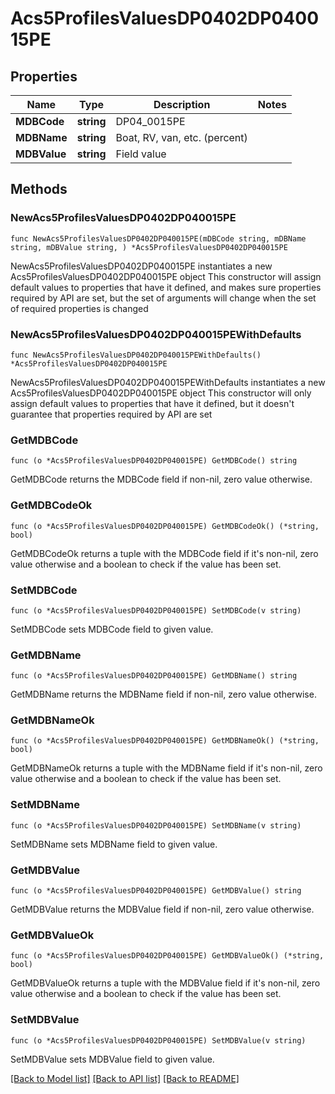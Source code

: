 # Acs5ProfilesValuesDP0402DP040015PE

## Properties

Name | Type | Description | Notes
------------ | ------------- | ------------- | -------------
**MDBCode** | **string** | DP04_0015PE | 
**MDBName** | **string** | Boat, RV, van, etc. (percent) | 
**MDBValue** | **string** | Field value | 

## Methods

### NewAcs5ProfilesValuesDP0402DP040015PE

`func NewAcs5ProfilesValuesDP0402DP040015PE(mDBCode string, mDBName string, mDBValue string, ) *Acs5ProfilesValuesDP0402DP040015PE`

NewAcs5ProfilesValuesDP0402DP040015PE instantiates a new Acs5ProfilesValuesDP0402DP040015PE object
This constructor will assign default values to properties that have it defined,
and makes sure properties required by API are set, but the set of arguments
will change when the set of required properties is changed

### NewAcs5ProfilesValuesDP0402DP040015PEWithDefaults

`func NewAcs5ProfilesValuesDP0402DP040015PEWithDefaults() *Acs5ProfilesValuesDP0402DP040015PE`

NewAcs5ProfilesValuesDP0402DP040015PEWithDefaults instantiates a new Acs5ProfilesValuesDP0402DP040015PE object
This constructor will only assign default values to properties that have it defined,
but it doesn't guarantee that properties required by API are set

### GetMDBCode

`func (o *Acs5ProfilesValuesDP0402DP040015PE) GetMDBCode() string`

GetMDBCode returns the MDBCode field if non-nil, zero value otherwise.

### GetMDBCodeOk

`func (o *Acs5ProfilesValuesDP0402DP040015PE) GetMDBCodeOk() (*string, bool)`

GetMDBCodeOk returns a tuple with the MDBCode field if it's non-nil, zero value otherwise
and a boolean to check if the value has been set.

### SetMDBCode

`func (o *Acs5ProfilesValuesDP0402DP040015PE) SetMDBCode(v string)`

SetMDBCode sets MDBCode field to given value.


### GetMDBName

`func (o *Acs5ProfilesValuesDP0402DP040015PE) GetMDBName() string`

GetMDBName returns the MDBName field if non-nil, zero value otherwise.

### GetMDBNameOk

`func (o *Acs5ProfilesValuesDP0402DP040015PE) GetMDBNameOk() (*string, bool)`

GetMDBNameOk returns a tuple with the MDBName field if it's non-nil, zero value otherwise
and a boolean to check if the value has been set.

### SetMDBName

`func (o *Acs5ProfilesValuesDP0402DP040015PE) SetMDBName(v string)`

SetMDBName sets MDBName field to given value.


### GetMDBValue

`func (o *Acs5ProfilesValuesDP0402DP040015PE) GetMDBValue() string`

GetMDBValue returns the MDBValue field if non-nil, zero value otherwise.

### GetMDBValueOk

`func (o *Acs5ProfilesValuesDP0402DP040015PE) GetMDBValueOk() (*string, bool)`

GetMDBValueOk returns a tuple with the MDBValue field if it's non-nil, zero value otherwise
and a boolean to check if the value has been set.

### SetMDBValue

`func (o *Acs5ProfilesValuesDP0402DP040015PE) SetMDBValue(v string)`

SetMDBValue sets MDBValue field to given value.



[[Back to Model list]](../README.md#documentation-for-models) [[Back to API list]](../README.md#documentation-for-api-endpoints) [[Back to README]](../README.md)


